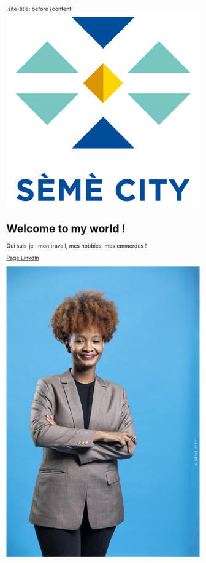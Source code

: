 .site-title::before {content: ![Image](logo.png)

# Welcome to my world !

Qui suis-je : mon travail, mes hobbies, mes emmerdes !

[Page LinkdIn](https://www.linkedin.com/in/samya-barfleur-dancale-a96951121/)

![Image](SAMYA_01-BQ.jpg)

